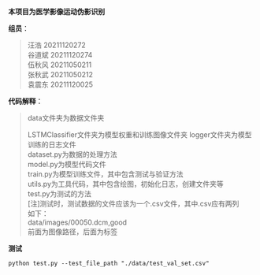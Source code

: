 **本项目为医学影像运动伪影识别**  

**组员**：  
>汪浩 20211120272  
谷道斌 20211120274  
伍秋风 20211050211  
张秋武 20211050212  
袁震东 20211120025  

**代码解释**：  
>data文件夹为数据文件夹
>
>LSTMClassifier文件夹为模型权重和训练图像文件夹
logger文件夹为模型训练的日志文件  
dataset.py为数据的处理方法  
model.py为模型代码文件  
train.py为模型训练文件，其中包含测试与验证方法  
utils.py为工具代码，其中包含绘图，初始化日志，创建文件夹等  
test.py为测试的方法  
[注]测试时，测试数据的文件应该为一个.csv文件，其中.csv应有两列  
如下：  
data/images/00050.dcm,good  
前面为图像路径，后面为标签  

**测试**  
```shell
python test.py --test_file_path "./data/test_val_set.csv"
```


    
